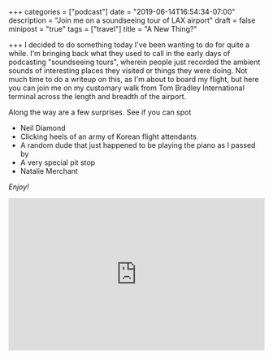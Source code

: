 +++
categories = ["podcast"]
date = "2019-06-14T16:54:34-07:00"
description = "Join me on a soundseeing tour of LAX airport"
draft = false
minipost = "true"
tags = ["travel"]
title = "A New Thing?"

+++
I decided to do something today I've been wanting to do for quite a while. I'm bringing back what they used to call in the early days of podcasting "soundseeing tours", wherein people just recorded the ambient sounds of interesting places they visited or things they were doing. Not much time to do a writeup on this, as I'm about to board my flight, but here you can join me on my customary walk from Tom Bradley International terminal across the length and breadth of the airport. 

Along the way are a few surprises. See if you can spot

* Neil Diamond 
* Clicking heels of an army of Korean flight attendants
* A random dude that just happened to be playing the piano as I passed by
* A very special pit stop
* Natalie Merchant

*Enjoy!*

<iframe width="100%" height="300" scrolling="no" frameborder="no" allow="autoplay" src="https://w.soundcloud.com/player/?url=https%3A//api.soundcloud.com/tracks/636842547&color=%23ff5500&auto_play=false&hide_related=false&show_comments=true&show_user=true&show_reposts=false&show_teaser=true&visual=true"></iframe>
